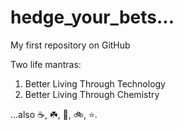 # hedge_your_bets...

My first repository on GitHub

Two life mantras: 
  1) Better Living Through Technology
  2) Better Living Through Chemistry

...also :coffee:, :shamrock:, :saxophone:, :bike:, :star:.
